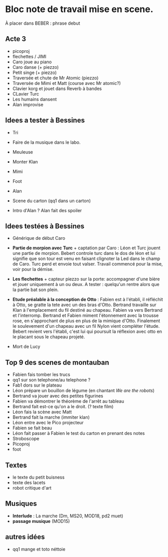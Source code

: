 
# Bloc note de travail mise en scene.

À placer dans BEBER : phrase debut


## Acte 3

- picoproj
- flechettes / JIMI
- Caro joue au piano
- Caro danse (+ piezzo)
- Petit singe (+ piezzo)
- Traversée et chute de Mr Atomic (piezzo)
- Traversée de Mimi et Matt (course avec Mr atomic?)
- Clavier korg et jouet dans Reverb à bandes
- CLavier Turc
- Les humains dansent
- Alan improvise

## Idees a tester à Bessines

- Tri
- Faire de la musique dans le labo.

- Meuleuse
- Monter Klan
- Mimi
- Foot
- Alan
- Scene du carton (qq1 dans un carton)
- Intro d'Alan ? Alan fait des spoiler


##  Idees testées à Bessines

- Générique de début Caro

- **Partie de morpion avec Turc** + captation par Caro : Léon et Turc jouent une partie de morpion. Bebert controle turc dans le dos de léon et lui signifie que son tour est venu en faisant clignoter la Led dans le champ de Caro. Turc perd et envoie tout valser. Travail commencé pour la mise, voir pour la démise.

- **Les flechettes** + capteur piezzo sur la porte: accompagner d'une bière et jouer uniquement à un ou deux. A tester : quelqu'un rentre alors que la partie bat son plein.

- **Etude préalable à la conception de Otto** : Fabien est à l'établi, il réfléchit à Otto, se gratte la tete avec un des bras d'Otto. Bertrand travaille sur Klan à l'emplacement du fil destiné au chapeau. Fabien va vers Bertrand et l'interromp. Bertrand et Fabien miment l'étonnement avec la trousse rose, en s'approchant de plus en plus de la mimique d'Otto. Finalement le soulevement d'un chapeau avec un fil Nylon vient compléter l'étude. Bebert revient vers l'établi, c'est lui qui poursuit la réflexion avec otto en le placant sous le chapeau projeté.

- Mort de Lucy

## Top 9 des scenes de montauban

- Fabien fais tomber les trucs
- qq1 sur son telephone/au telephone ?
- Fab1 dors sur le plateau
- Léon prépare un bouillon de légume (en chantant *We are the robots*)
- Bertrand va jouer avec des petites figurines
- Fabien va démontrer le théorème de l'arrêt au tableau
- Bertrand fait est-ce qu'on a le droit. (? texte film)
- Léon fais la scène avec Matt
- Bertrand fait la marche (immiter klan)
- Léon entre avec le Pico projecteur
- Fabien se fait beau
- Léon fait passer à Fabien le test du carton en prenant des notes
- Stroboscope
- Picoproj
- foot

## Textes

- le texte du petit buisness
- texte des lacets
- robot critique d'art

## Musiques

- **Interlude** : La marche (Dm, MS20, MOD18, pd2 muet)
- **passage musique**  (MOD15)

## autres idées
- qq1 mange et toto néttoie
